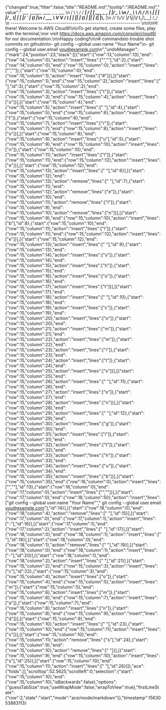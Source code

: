 {"changed":true,"filter":false,"title":"README.md","tooltip":"/README.md","value":"         ___        ______     ____ _                 _  ___  \n        / \\ \\      / / ___|   / ___| | ___  _   _  __| |/ _ \\ \n       / _ \\ \\ /\\ / /\\___ \\  | |   | |/ _ \\| | | |/ _` | (_) |\n      / ___ \\ V  V /  ___) | | |___| | (_) | |_| | (_| |\\__, |\n     /_/   \\_\\_/\\_/  |____/   \\____|_|\\___/ \\__,_|\\__,_|  /_/ \n ----------------------------------------------------------------- \n\n\nHi there! Welcome to AWS Cloud9!\n\nTo get started, create some files, play with the terminal,\nor visit https://docs.aws.amazon.com/console/cloud9/ for our documentation.\n\nHappy coding!\n\n# commandsto trouble shot commits on github\n\n- git config --global user.name \"Your Name\"\n- git config --global user.email you@example.com\n","undoManager":{"mark":24,"position":23,"stack":[[{"start":{"row":13,"column":13},"end":{"row":14,"column":0},"action":"insert","lines":["",""],"id":2},{"start":{"row":14,"column":0},"end":{"row":15,"column":0},"action":"insert","lines":["",""]},{"start":{"row":15,"column":0},"end":{"row":15,"column":1},"action":"insert","lines":["#"]}],[{"start":{"row":15,"column":1},"end":{"row":15,"column":2},"action":"insert","lines":[" "],"id":3},{"start":{"row":15,"column":2},"end":{"row":15,"column":3},"action":"insert","lines":["t"]},{"start":{"row":15,"column":3},"end":{"row":15,"column":4},"action":"insert","lines":["o"]}],[{"start":{"row":15,"column":4},"end":{"row":15,"column":5},"action":"insert","lines":[" "],"id":4},{"start":{"row":15,"column":5},"end":{"row":15,"column":6},"action":"insert","lines":["t"]},{"start":{"row":15,"column":6},"end":{"row":15,"column":7},"action":"insert","lines":["r"]},{"start":{"row":15,"column":7},"end":{"row":15,"column":8},"action":"insert","lines":["o"]}],[{"start":{"row":15,"column":8},"end":{"row":15,"column":9},"action":"insert","lines":["u"],"id":5},{"start":{"row":15,"column":9},"end":{"row":15,"column":10},"action":"insert","lines":["n"]},{"start":{"row":15,"column":10},"end":{"row":15,"column":11},"action":"insert","lines":["l"]},{"start":{"row":15,"column":11},"end":{"row":15,"column":12},"action":"insert","lines":["e"]}],[{"start":{"row":15,"column":12},"end":{"row":15,"column":13},"action":"insert","lines":[" "],"id":6}],[{"start":{"row":15,"column":12},"end":{"row":15,"column":13},"action":"remove","lines":[" "],"id":7},{"start":{"row":15,"column":11},"end":{"row":15,"column":12},"action":"remove","lines":["e"]},{"start":{"row":15,"column":10},"end":{"row":15,"column":11},"action":"remove","lines":["l"]},{"start":{"row":15,"column":9},"end":{"row":15,"column":10},"action":"remove","lines":["n"]}],[{"start":{"row":15,"column":9},"end":{"row":15,"column":10},"action":"insert","lines":["b"],"id":8},{"start":{"row":15,"column":10},"end":{"row":15,"column":11},"action":"insert","lines":["l"]},{"start":{"row":15,"column":11},"end":{"row":15,"column":12},"action":"insert","lines":["e"]}],[{"start":{"row":15,"column":12},"end":{"row":15,"column":13},"action":"insert","lines":[" "],"id":9},{"start":{"row":15,"column":13},"end":{"row":15,"column":14},"action":"insert","lines":["s"]},{"start":{"row":15,"column":14},"end":{"row":15,"column":15},"action":"insert","lines":["h"]},{"start":{"row":15,"column":15},"end":{"row":15,"column":16},"action":"insert","lines":["o"]},{"start":{"row":15,"column":16},"end":{"row":15,"column":17},"action":"insert","lines":["t"]}],[{"start":{"row":15,"column":17},"end":{"row":15,"column":18},"action":"insert","lines":[" "],"id":10},{"start":{"row":15,"column":18},"end":{"row":15,"column":19},"action":"insert","lines":["c"]},{"start":{"row":15,"column":19},"end":{"row":15,"column":20},"action":"insert","lines":["o"]},{"start":{"row":15,"column":20},"end":{"row":15,"column":21},"action":"insert","lines":["m"]},{"start":{"row":15,"column":21},"end":{"row":15,"column":22},"action":"insert","lines":["m"]},{"start":{"row":15,"column":22},"end":{"row":15,"column":23},"action":"insert","lines":["i"]},{"start":{"row":15,"column":23},"end":{"row":15,"column":24},"action":"insert","lines":["t"]},{"start":{"row":15,"column":24},"end":{"row":15,"column":25},"action":"insert","lines":["s"]}],[{"start":{"row":15,"column":25},"end":{"row":15,"column":26},"action":"insert","lines":[" "],"id":11},{"start":{"row":15,"column":26},"end":{"row":15,"column":27},"action":"insert","lines":["o"]},{"start":{"row":15,"column":27},"end":{"row":15,"column":28},"action":"insert","lines":["n"]}],[{"start":{"row":15,"column":28},"end":{"row":15,"column":29},"action":"insert","lines":[" "],"id":12},{"start":{"row":15,"column":29},"end":{"row":15,"column":30},"action":"insert","lines":["g"]},{"start":{"row":15,"column":30},"end":{"row":15,"column":31},"action":"insert","lines":["i"]},{"start":{"row":15,"column":31},"end":{"row":15,"column":32},"action":"insert","lines":["t"]},{"start":{"row":15,"column":32},"end":{"row":15,"column":33},"action":"insert","lines":["h"]},{"start":{"row":15,"column":33},"end":{"row":15,"column":34},"action":"insert","lines":["u"]},{"start":{"row":15,"column":34},"end":{"row":15,"column":35},"action":"insert","lines":["b"]}],[{"start":{"row":15,"column":35},"end":{"row":16,"column":0},"action":"insert","lines":["",""],"id":13},{"start":{"row":16,"column":0},"end":{"row":17,"column":0},"action":"insert","lines":["",""]}],[{"start":{"row":17,"column":0},"end":{"row":18,"column":50},"action":"insert","lines":["git config --global user.name \"Your Name\"","    git config --global user.email you@example.com"],"id":14}],[{"start":{"row":18,"column":0},"end":{"row":18,"column":4},"action":"remove","lines":["    "],"id":15}],[{"start":{"row":17,"column":0},"end":{"row":17,"column":1},"action":"insert","lines":["-"],"id":16}],[{"start":{"row":17,"column":1},"end":{"row":17,"column":2},"action":"insert","lines":[" "],"id":17}],[{"start":{"row":18,"column":0},"end":{"row":18,"column":1},"action":"insert","lines":[" "],"id":18}],[{"start":{"row":18,"column":0},"end":{"row":18,"column":1},"action":"remove","lines":[" "],"id":19}],[{"start":{"row":18,"column":0},"end":{"row":18,"column":1},"action":"insert","lines":["-"],"id":20}],[{"start":{"row":18,"column":1},"end":{"row":18,"column":2},"action":"insert","lines":[" "],"id":21}],[{"start":{"row":15,"column":2},"end":{"row":15,"column":3},"action":"insert","lines":["c"],"id":22},{"start":{"row":15,"column":3},"end":{"row":15,"column":4},"action":"insert","lines":["o"]},{"start":{"row":15,"column":4},"end":{"row":15,"column":5},"action":"insert","lines":["m"]},{"start":{"row":15,"column":5},"end":{"row":15,"column":6},"action":"insert","lines":["m"]},{"start":{"row":15,"column":6},"end":{"row":15,"column":7},"action":"insert","lines":["a"]},{"start":{"row":15,"column":7},"end":{"row":15,"column":8},"action":"insert","lines":["n"]},{"start":{"row":15,"column":8},"end":{"row":15,"column":9},"action":"insert","lines":["d"]}],[{"start":{"row":15,"column":9},"end":{"row":15,"column":10},"action":"insert","lines":[" "],"id":23},{"start":{"row":15,"column":10},"end":{"row":15,"column":11},"action":"insert","lines":["s"]}],[{"start":{"row":15,"column":10},"end":{"row":15,"column":11},"action":"remove","lines":["s"],"id":24},{"start":{"row":15,"column":9},"end":{"row":15,"column":10},"action":"remove","lines":[" "]}],[{"start":{"row":15,"column":9},"end":{"row":15,"column":10},"action":"insert","lines":["s"],"id":25}],[{"start":{"row":15,"column":10},"end":{"row":15,"column":11},"action":"insert","lines":[" "],"id":26}]]},"ace":{"folds":[],"scrolltop":52.5625,"scrollleft":0,"selection":{"start":{"row":15,"column":10},"end":{"row":15,"column":10},"isBackwards":false},"options":{"guessTabSize":true,"useWrapMode":false,"wrapToView":true},"firstLineState":{"row":2,"state":"start","mode":"ace/mode/markdown"}},"timestamp":1563053883113}